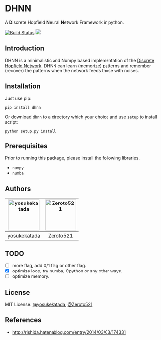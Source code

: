 # DHNN

A **D**iscrete **H**opfield **N**eural **N**etwork Framework in python.

[![Build Status](https://travis-ci.com/Zeroto521/DHNN.svg?branch=master)](https://travis-ci.com/Zeroto521/DHNN) [![](https://img.shields.io/pypi/v/dhnn.svg)](https://pypi.org/project/dhnn/)

## Introduction

DHNN is a minimalistic and Numpy based implementation of the [Discrete Hopfield Network](http://en.wikipedia.org/wiki/Hopfield_network). DHNN can learn (memorize) patterns and remember (recover) the patterns when the network feeds those with noises.

## Installation

Just use pip:

    pip install dhnn

Or download `dhnn` to a directory which your choice and use `setup` to install script:

    python setup.py install

## Prerequisites

Prior to running this package, please install the following libraries.

-   `numpy`
-   `numba`

## Authors

| <img src="https://avatars3.githubusercontent.com/u/4463558?v=4" alt="yosukekatada" width="100px" height="100px"/> | <img src="https://avatars1.githubusercontent.com/u/25895405?v=4" alt="Zeroto521" width="100px" height="100px"/> |
| :---------------------------------------------------------------------------------------------------------------: | :-------------------------------------------------------------------------------------------------------------: |
|                                  [yosukekatada](https://github.com/yosukekatada)                                  |                                    [Zeroto521](https://github.com/Zeroto521)                                    |

## TODO

-   [ ] more flag, add 0/1 flag or other flag.
-   [x] optimize loop, try numba, Cpython or any other ways.
-   [ ] optimize memory.

## License

MIT License. [@yosukekatada](https://github.com/yosukekatada), [@Zeroto521](https://github.com/Zeroto521)

## References

-   http://rishida.hatenablog.com/entry/2014/03/03/174331
